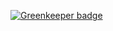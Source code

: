
[![Greenkeeper badge](https://badges.greenkeeper.io/insanity54/sotf-site.svg)](https://greenkeeper.io/)
